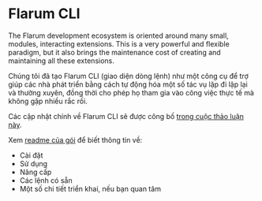 # Flarum CLI

The Flarum development ecosystem is oriented around many small, modules, interacting extensions.
This is a very powerful and flexible paradigm, but it also brings the maintenance cost of creating and maintaining all these extensions.

Chúng tôi đã tạo Flarum CLI (giao diện dòng lệnh) như một công cụ để trợ giúp các nhà phát triển bằng cách tự động hóa một số tác vụ lặp đi lặp lại và thường xuyên, đồng thời cho phép họ tham gia vào công việc thực tế mà không gặp nhiều rắc rối.

Các cập nhật chính về Flarum CLI sẽ được công bố [trong cuộc thảo luận này](https://discuss.flarum.org/d/28427-flarum-cli-v10).

Xem [readme của gói](https://github.com/flarum/cli#readme) để biết thông tin về:

- Cài đặt
- Sử dụng
- Nâng cấp
- Các lệnh có sẵn
- Một số chi tiết triển khai, nếu bạn quan tâm
